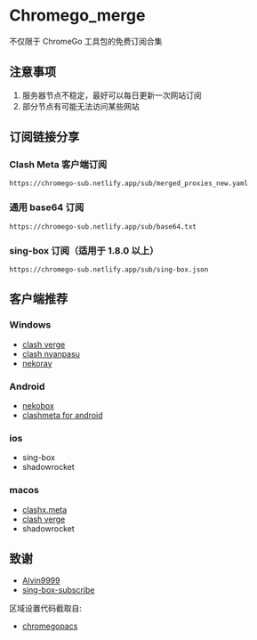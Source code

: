 # Chromego_merge

不仅限于 ChromeGo 工具包的免费订阅合集

## 注意事项

1. 服务器节点不稳定，最好可以每日更新一次网站订阅
2. 部分节点有可能无法访问某些网站

## 订阅链接分享

### Clash Meta 客户端订阅

```
https://chromego-sub.netlify.app/sub/merged_proxies_new.yaml
```

### 通用 base64 订阅

```
https://chromego-sub.netlify.app/sub/base64.txt
```

### sing-box 订阅（适用于 1.8.0 以上）

```
https://chromego-sub.netlify.app/sub/sing-box.json
```


## 客户端推荐

### Windows

- [clash verge](https://github.com/clash-verge-rev/clash-verge-rev) 
- [clash nyanpasu]( https://github.com/LibNyanpasu/clash-nyanpasu)
- [nekoray](https://github.com/MatsuriDayo/nekoray)

### Android

- [nekobox](https://github.com/MatsuriDayo/NekoBoxForAndroid)
- [clashmeta for android](https://github.com/MetaCubeX/ClashMetaForAndroid/releases)

### ios

- sing-box
- shadowrocket

### macos

- [clashx.meta](https://github.com/MetaCubeX/ClashX.Meta/releases)
- [clash verge](https://github.com/clash-verge-rev/clash-verge-rev) 
- shadowrocket

## 致谢

- [Alvin9999](https://github.com/Alvin9999/pac2/tree/master)
- [sing-box-subscribe](https://github.com/Toperlock/sing-box-subscribe)

区域设置代码截取自:

- [chromegopacs](https://github.com/markbang/chromegopacs)